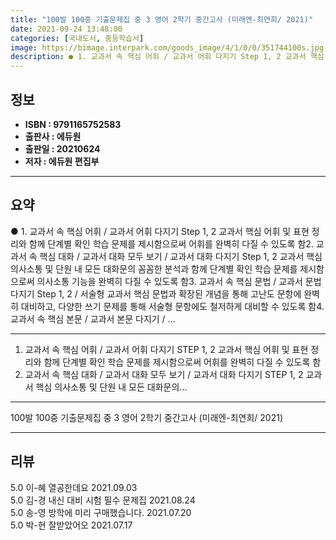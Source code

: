 ```yaml
---
title: "100발 100중 기출문제집 중 3 영어 2학기 중간고사 (미래엔-최연희/ 2021)"
date: 2021-09-24 13:48:00
categories: [국내도서, 중등학습서]
image: https://bimage.interpark.com/goods_image/4/1/0/0/351744100s.jpg
description: ● 1. 교과서 속 핵심 어휘 / 교과서 어휘 다지기 Step 1, 2 교과서 핵심 어휘 및 표현 정리와 함께 단계별 확인 학습 문제를 제시함으로써 어휘를 완벽히 다질 수 있도록 함2. 교과서 속 핵심 대화 / 교과서 대화 모두 보기 / 교과서 대화 다지기 Step 1, 2 교과서
---
```


## **정보**

- **ISBN : 9791165752583**
- **출판사 : 에듀원**
- **출판일 : 20210624**
- **저자 : 에듀원 편집부**

------



## **요약**

●  1. 교과서 속 핵심 어휘 / 교과서 어휘 다지기 Step 1, 2  교과서 핵심 어휘 및 표현 정리와 함께 단계별 확인 학습 문제를 제시함으로써 어휘를 완벽히 다질 수 있도록 함2. 교과서 속 핵심 대화 / 교과서 대화 모두 보기 / 교과서 대화 다지기 Step 1, 2  교과서 핵심 의사소통 및 단원 내 모든 대화문의 꼼꼼한 분석과 함께 단계별 확인 학습 문제를 제시함으로써 의사소통 기능을 완벽히 다질 수 있도록 함3. 교과서 속 핵심 문법 / 교과서 문법 다지기 Step 1, 2 / 서술형   교과서 핵심 문법과 확장된 개념을 통해 고난도 문항에 완벽히 대비하고, 다양한 쓰기 문제를 통해 서술형 문항에도 철저하게 대비할 수 있도록 함4. 교과서 속 핵심 본문 / 교과서 본문 다지기 / ...

------

1. 교과서 속 핵심 어휘 / 교과서 어휘 다지기 STEP 1, 2
  교과서 핵심 어휘 및 표현 정리와 함께 단계별 확인 학습 문제를 제시함으로써 어휘를 완벽히 다질 수 있도록 함
2. 교과서 속 핵심 대화 / 교과서 대화 모두 보기 / 교과서 대화 다지기 STEP 1, 2
  교과서 핵심 의사소통 및 단원 내 모든 대화문의... 

------


100발 100중 기출문제집 중 3 영어 2학기 중간고사 (미래엔-최연희/ 2021) 

------


## **리뷰** 

5.0 이-혜 열공한데요 2021.09.03 <br/>5.0 김-경 내신 대비 시험 필수 문제집 2021.08.24 <br/>5.0 송-영 방학에 미리 구매했습니다. 2021.07.20 <br/>5.0 박-현 잘받았어오 2021.07.17 <br/>